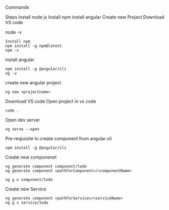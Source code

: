 
Commands

Steps 
Install node js
Install npm
install angular
Create new Project
Download VS code

node -v
```
Install npm
npm install -g npm@latest
npm -v
```

install angular
```
npm install -g @angular/cli
ng -v
```

create new angular project
```
ng new <projectname>
```

Download VS code
Open project in vs code 
```
code .
```

Open dev server
```
ng serve --open
```
Pre-reqiuisite to create component from angular cli

```
npm install -g @angular/cli
```

Create new componenet
```
ng generate component component/todo
ng generate component <pathForComponent>/<componentName>

ng g n component/todo
```

Create new Service
```
ng generate component <pathForService>/<serviceName>
ng g s service/todo
```
